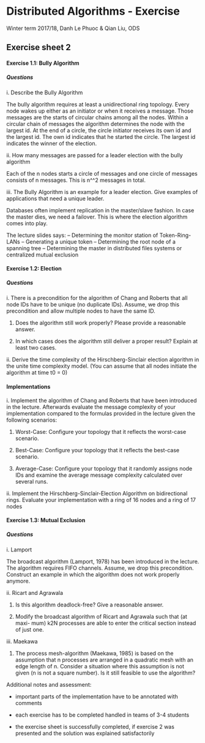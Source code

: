 # Distributed Algorithms - Exercise
Winter term 2017/18, Danh Le Phuoc & Qian Liu, ODS


## Exercise sheet 2


#### Exercise 1.1: Bully Algorithm

##### Questions

i. Describe the Bully Algorithm

The bully algorithm requires at least a unidirectional ring
topology. Every node wakes up either as an initiator or when it
receives a message. Those messages are the starts of circular chains
among all the nodes. Within a circular chain of messages the algorithm
determines the node with the largest id. At the end of a circle, the
circle initiator receives its own id and the largest id. The own id
indicates that he started the circle. The largest id indicates the
winner of the election.

ii. How many messages are passed for a leader election with the bully
algorithm

Each of the n nodes starts a circle of messages and one circle of
messages consists of n messages. This is n^^2 messages in total.

iii. The Bully Algorithm is an example for a leader election. Give
examples of applications that need a unique leader.

Databases often implement replication in the master/slave fashion. In
case the master dies, we need a failover. This is where the election
algorithm comes into play.

The lecture slides says:
– Determining the monitor station of Token-Ring-LANs
– Generating a unique token
– Determining the root node of a spanning tree
– Determining the master in distributed files systems or centralized mutual
exclusion

#### Exercise 1.2: Election

##### Questions

i. There is a precondition for the algorithm of Chang and Roberts that
all node IDs have to be unique (no duplicate IDs). Assume, we drop
this precondition and allow multiple nodes to have the same ID.

1. Does the algorithm still work properly? Please provide a reasonable
   answer.

2. In which cases does the algorithm still deliver a proper result?
Explain at least two cases.

ii. Derive the time complexity of the Hirschberg-Sinclair election
algorithm in the unite time complexity model. (You can assume that all
nodes initiate the algorithm at time t0 = 0)

#### Implementations

i. Implement the algorithm of Chang and Roberts that have been
introduced in the lecture. Afterwards evaluate the message complexity
of your implementation compared to the formulas provided in the
lecture given the following scenarios:

1. Worst-Case: Configure your topology that it reflects the worst-case
scenario.

2. Best-Case: Configure your topology that it reflects the best-case
   scenario.

3. Average-Case: Configure your topology that it randomly assigns node
IDs and examine the average message complexity calculated over several
runs.

ii. Implement the Hirschberg-Sinclair-Election Algorithm on
bidirectional rings.  Evaluate your implementation with a ring of 16
nodes and a ring of 17 nodes


#### Exercise 1.3: Mutual Exclusion

##### Questions

i. Lamport

The broadcast algorithm (Lamport, 1978) has been introduced in the
lecture. The algorithm requires FIFO channels. Assume, we drop this
precondition. Construct an example in which the algorithm does not
work properly anymore.

ii. Ricart and Agrawala

1. Is this algorithm deadlock-free? Give a reasonable answer.

2. Modify the broadcast algorithm of Ricart and Agrawala such that (at
maxi- mum) k2N processes are able to enter the critical section
instead of just one.

iii. Maekawa

1. The process mesh-algorithm (Maekawa, 1985) is based on the
assumption that n processes are arranged in a quadratic mesh with an
edge length of n. Consider a situation where this assumption is not
given (n is not a square number). Is it still feasible to use the
algorithm?


Additional notes and assessment:

* important parts of the implementation have to be annotated with
  comments

* each exercise has to be completed handled in teams of 3-4 students

* the exercise sheet is successfully completed, if exercise 2 was
presented and the solution was explained satisfactorily
